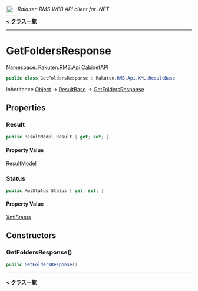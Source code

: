 <img align="left" style="height: 2em;" src="https://webservice.rakuten.co.jp/favicon.ico"><em>Rakuten RMS WEB API client for .NET</em>

[**< クラス一覧**](./)
- - -

# GetFoldersResponse

Namespace: Rakuten.RMS.Api.CabinetAPI

```csharp
public class GetFoldersResponse : Rakuten.RMS.Api.XML.ResultBase
```

Inheritance [Object](https://docs.microsoft.com/en-us/dotnet/api/system.object) → [ResultBase](./rakuten.rms.api.xml.resultbase) → [GetFoldersResponse](./rakuten.rms.api.cabinetapi.getfoldersresponse)

## Properties

### <a id="properties-result"/>**Result**

```csharp
public ResultModel Result { get; set; }
```

#### Property Value

[ResultModel](./rakuten.rms.api.cabinetapi.getfoldersresponse.resultmodel)<br>

### <a id="properties-status"/>**Status**

```csharp
public XmlStatus Status { get; set; }
```

#### Property Value

[XmlStatus](./rakuten.rms.api.xml.xmlstatus)<br>

## Constructors

### <a id="constructors-.ctor"/>**GetFoldersResponse()**

```csharp
public GetFoldersResponse()
```


- - -
[**< クラス一覧**](./)
